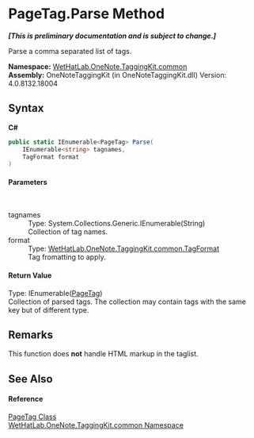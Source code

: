 # PageTag.Parse Method 
 _**\[This is preliminary documentation and is subject to change.\]**_

Parse a comma separated list of tags.

**Namespace:**&nbsp;<a href="bcdbab9c-63d1-48a4-6937-af53fb8d9a55">WetHatLab.OneNote.TaggingKit.common</a><br />**Assembly:**&nbsp;OneNoteTaggingKit (in OneNoteTaggingKit.dll) Version: 4.0.8132.18004

## Syntax

**C#**<br />
``` C#
public static IEnumerable<PageTag> Parse(
	IEnumerable<string> tagnames,
	TagFormat format
)
```


#### Parameters
&nbsp;<dl><dt>tagnames</dt><dd>Type: System.Collections.Generic.IEnumerable(String)<br />Collection of tag names.</dd><dt>format</dt><dd>Type: <a href="ed0ea409-6792-79fa-783f-d7f38c3207b6">WetHatLab.OneNote.TaggingKit.common.TagFormat</a><br />Tag fromatting to apply.</dd></dl>

#### Return Value
Type: IEnumerable(<a href="81c6e496-d51e-9c76-3ed6-ab5e11c9381c">PageTag</a>)<br />Collection of parsed tags. The collection may contain tags with the same key but of different type.

## Remarks
This function does **not** handle HTML markup in the taglist.

## See Also


#### Reference
<a href="81c6e496-d51e-9c76-3ed6-ab5e11c9381c">PageTag Class</a><br /><a href="bcdbab9c-63d1-48a4-6937-af53fb8d9a55">WetHatLab.OneNote.TaggingKit.common Namespace</a><br />